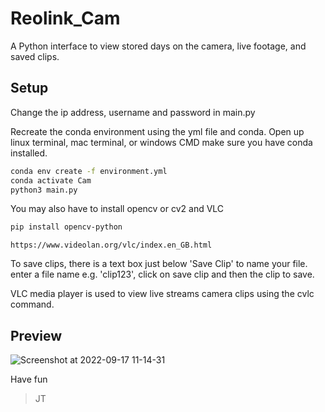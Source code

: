# Reolink_Cam
A Python interface to view stored days on the camera, live footage, and saved clips. 


## Setup
Change the ip address, username and password in main.py  

Recreate the conda environment using the yml file and conda. 
Open up linux terminal, mac terminal, or windows CMD 
make sure you have conda installed.
```bash
conda env create -f environment.yml
conda activate Cam
python3 main.py
```
You may also have to install opencv or cv2 and VLC
```bash
pip install opencv-python
```
```
https://www.videolan.org/vlc/index.en_GB.html
```
To save clips, there is a text box just below 'Save Clip' to name your file.
enter a file name e.g. 'clip123', click on save clip and then the clip to save.

VLC media player is used to view live streams camera clips using the cvlc command. 

## Preview
![Screenshot at 2022-09-17 11-14-31](https://user-images.githubusercontent.com/51917264/190851760-a9f68216-5a67-425f-94a4-f06e131fd4bc.png)

Have fun
> JT
